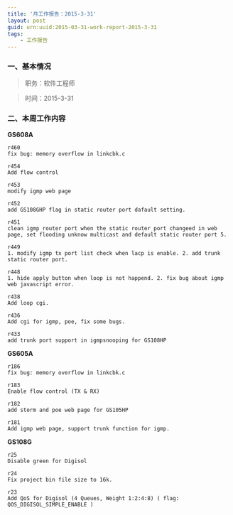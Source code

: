 ```yaml
---
title: '月工作报告：2015-3-31'
layout: post
guid: urn:uuid:2015-03-31-work-report-2015-3-31
tags:
    - 工作报告
---
```


### 一、基本情况

> 职务：软件工程师

> 时间：2015-3-31

### 二、本周工作内容

**GS608A**

	r460
	fix bug: memory overflow in linkcbk.c

	r454
	Add flow control

	r453
	modify igmp web page

	r452
	add GS108GHP flag in static router port dafault setting.

	r451
	clean igmp router port when the static router port changeed in web page, set flooding unknow multicast and default static router port 5.

	r449
	1. modify igmp tx port list check when lacp is enable. 2. add trunk static router port.

	r448
	1. hide apply button when loop is not happend. 2. fix bug about igmp web javascript error.

	r438
	Add loop cgi.

	r436
	Add cgi for igmp, poe, fix some bugs.

	r433
	add trunk port support in igmpsnooping for GS108HP

**GS605A**

	r186
	fix bug: memory overflow in linkcbk.c

	r183
	Enable flow control (TX & RX)

	r182
	add storm and poe web page for GS105HP

	r181
	Add igmp web page, support trunk function for igmp.

**GS108G**

	r25
	Disable green for Digisol

	r24
	Fix project bin file size to 16k.

	r23
	Add QoS for Digisol (4 Queues, Weight 1:2:4:8) ( flag: QOS_DIGISOL_SIMPLE_ENABLE )
